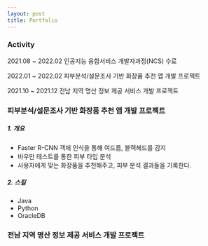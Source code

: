 ```yaml
---
layout: post
title: Portfolio
---
```

### Activity
<p>2021.08 ~ 2022.02     인공지능 융합서비스 개발자과정(NCS) 수료</p>
<p>2022.01 ~ 2022.02     피부분석/설문조사 기반 화장품 추천 앱 개발 프로젝트</p>
<p>2021.10 ~ 2021.12     전남 지역 명산 정보 제공 서비스 개발 프로젝트</p>

### 피부분석/설문조사 기반 화장품 추천 앱 개발 프로젝트
##### 1.  개요
- Faster R-CNN 객체 인식을 통해 여드름, 블랙헤드를 감지
- 바우만 테스트를 통한 피부 타입 분석
- 사용자에게 맞는 화장품을 추천해주고, 피부 분석 결과들을 기록한다.

##### 2.  스킬
- Java
- Python
- OracleDB




### 전남 지역 명산 정보 제공 서비스 개발 프로젝트

